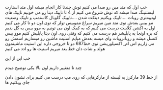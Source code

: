 خب اول که متد مین رو صدا می  کنیم توش چندتا کار انجام میشه
اول متد استارت لیستنینگ صدا میشه که توش شروع می کنیم از 4 تا تاپیک دیتا رو می خونیم
تاپیک های اودومتری روبات ....تاپیک ویکتیم دیتکت شدن ....تایپیک گلوبال کاستمپ و تاپیک وضعیت مو بیس
بعدش توی متد مین میریم سراغ مموبیس تولز که توی اون دو تا کار می کنیم اول
یه اکشن کلاینت درست می کنیم که به کمک اون می تونیم به موو بیس یه گل بدیم که بره اونجا
یه پابلیشر هم درست می کنیم که وقتی روی اون دیتا پابلیش کنیم موو بیس کنسل میشه و روباتروبات
وای میسه
بعدش میایم استیت ماشین رو میسازیم اسمش رو می زاریم اس ام_ اکسپلوریشن توی خط687
دو تا خروجی داره این استیت ماشینمون هولد و شات دان
خط بعد میریم استیت ها رو ادد می کنیم

خب این از این

چند تا متغییر داریم اون بالا یکی توضیح میدم

از خط 39
مارکرز یه لیسته از مارکرهایی که روی مپ درست می کنیم برای نشون دادن جای ویکتیم ها
